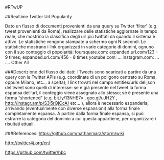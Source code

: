 #RTwUP

##Realtime Twitter Url Popularity

Dato un flusso di documenti provenienti da una query su Twitter ‘filter’ (e.g. tweet provenienti da Roma), realizzare delle statistiche aggiornate in tempo reale, che mostrino la classifica degli url più twittati da quando il sistema è attivo. Le statistiche vengono stampate a schermo ogni N secondi. 
Le statistiche mostrano i link organizzati in varie categorie di domini, ognuno con il suo conteggio di popolarità: 
foursquare.com: expanded.url.com/123 - 9 times; expanded.url.com/456 - 8 times
youtube.com: ...
instagram.com: ...
....
Other
All

###Descrizione del flusso dei dati: 
I Tweets sono scaricati a partire da una query con le Twitter APIs (e.g. coordinate di un poligono centrato su Roma, oppure Milano, etc... a scelta); 
I link trovati nel campo entities/urls del json del tweet sono quelli di interesse: 
se è già presente nel tweet la forma espansa dell’url, il conteggio viene assegnato allo stesso; 
se è presente una forma “shortened” (e.g. bit.ly/13NHE7v , goo.gl/uJH2Y , http://instagr.am/p/S3l5rQjCcA/ etc... ), allora è necessario espanderla, arrivando (eventualmente con diverse espansioni) alla forma finale completamente espansa. 
A partire dalla forma finale espansa, si può estrarre la categoria del dominio a cui questa appartiene, per organizzare i risultati attuali. 


###References: 
https://github.com/nathanmarz/storm/wiki

http://twitter4j.org/en/

https://github.com/twitter/hbc
